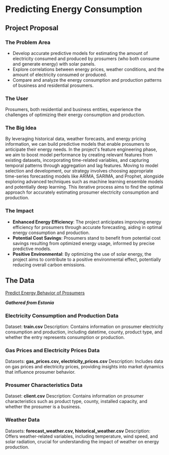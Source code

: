 # Predicting Energy Consumption
## Project Proposal 
### The Problem Area
* Develop accurate predictive models for estimating the amount of electricity consumed and produced by prosumers (who both consume and generate energy) with solar panels.
* Explore correlations between energy prices, weather conditions, and the amount of electricity consumed or produced.
* Compare and analyze the energy consumption and production patterns of business and residential prosumers.
### The User
Prosumers, both residential and business entities, experience the challenges of optimizing their energy consumption and production.
### The Big Idea
By leveraging historical data, weather forecasts, and energy pricing information, we can build predictive models that enable prosumers to anticipate their energy needs. In the project's feature engineering phase, we aim to boost model performance by creating relevant features from existing datasets, incorporating time-related variables, and capturing temporal patterns through aggregation and lag features. Moving to model selection and development, our strategy involves choosing appropriate time-series forecasting models like ARIMA, SARIMA, and Prophet, alongside exploring advanced techniques such as machine learning ensemble models and potentially deep learning. This iterative process aims to find the optimal approach for accurately estimating prosumer electricity consumption and production.
### The Impact
* **Enhanced Energy Efficiency**: The project anticipates improving energy efficiency for prosumers through accurate forecasting, aiding in optimal energy consumption and production.
* **Potential Cost Savings**: Prosumers stand to benefit from potential cost savings resulting from optimized energy usage, informed by precise predictive models.
* **Positive Environmental**: By optimizing the use of solar energy, the project aims to contribute to a positive environmental effect, potentially reducing overall carbon emissions.
## The Data
[Predict Energy Behavior of Prosumers](https://www.kaggle.com/competitions/predict-energy-behavior-of-prosumers/data)

***Gathered from Estonia***
### Electricity Consumption and Production Data
Dataset: **train.csv**
Description: Contains information on prosumer electricity consumption and production, including datetime, county, product type, and whether the entry represents consumption or production.
### Gas Prices and Electricity Prices Data
Datasets: **gas_prices.csv, electricity_prices.csv**
Description: Includes data on gas prices and electricity prices, providing insights into market dynamics that influence prosumer behavior.
### Prosumer Characteristics Data
Dataset: **client.csv**
Description: Contains information on prosumer characteristics such as product type, county, installed capacity, and whether the prosumer is a business.
### Weather Data
Datasets: **forecast_weather.csv, historical_weather.csv**
Description: Offers weather-related variables, including temperature, wind speed, and solar radiation, crucial for understanding the impact of weather on energy production.
